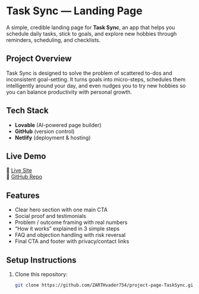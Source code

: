 # Task Sync — Landing Page

A simple, credible landing page for **Task Sync**, an app that helps you schedule daily tasks, stick to goals, and explore new hobbies through reminders, scheduling, and checklists.  

## Project Overview
Task Sync is designed to solve the problem of scattered to-dos and inconsistent goal-setting. It turns goals into micro-steps, schedules them intelligently around your day, and even nudges you to try new hobbies so you can balance productivity with personal growth.  

## Tech Stack
- **Lovable** (AI-powered page builder)  
- **GitHub** (version control)  
- **Netlify** (deployment & hosting)  

## Live Demo
🔗 [Live Site](https://taskssync.netlify.app/)  
🔗 [GitHub Repo](https://github.com/ZARTHvader754/project-page-TaskSync)  

## Features
- Clear hero section with one main CTA  
- Social proof and testimonials  
- Problem / outcome framing with real numbers  
- “How it works” explained in 3 simple steps  
- FAQ and objection handling with risk reversal  
- Final CTA and footer with privacy/contact links  

## Setup Instructions
1. Clone this repository:
   ```bash
   git clone https://github.com/ZARTHvader754/project-page-TaskSync.git



